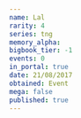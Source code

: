 ```yaml
---
name: Lal
rarity: 4
series: tng
memory_alpha:
bigbook_tier: -1
events: 0
in_portal: true
date: 21/08/2017
obtained: Event
mega: false
published: true
---
```



